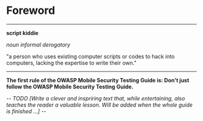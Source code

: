 # Foreword

---
**script kiddie**

*noun informal derogatory*

"a person who uses existing computer scripts or codes to hack into computers, lacking the expertise to write their own."

---

**The first rule of the OWASP Mobile Security Testing Guide is: Don't just follow the OWASP Mobile Security Testing Guide.**

*-- TODO [Write a clever and inspriring text that, while entertaining, also teaches the reader a valuable lesson. Will be added when the whole guide is finished ...] --*

